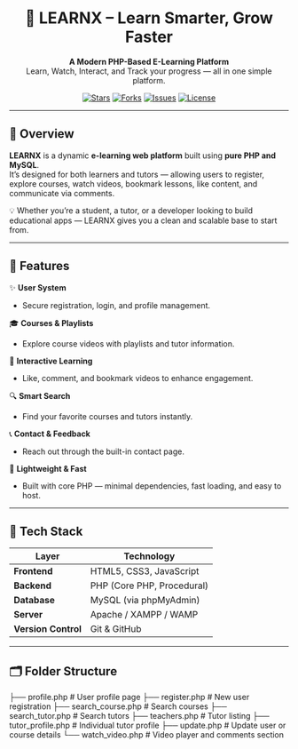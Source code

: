 <h1 align="center">📘 LEARNX – Learn Smarter, Grow Faster</h1>

<p align="center">
  <b>A Modern PHP-Based E-Learning Platform</b>  
  <br>
  Learn, Watch, Interact, and Track your progress — all in one simple platform.
</p>

<p align="center">
  <a href="https://github.com/2srajan/LEARNX/stargazers"><img src="https://img.shields.io/github/stars/2srajan/LEARNX?style=for-the-badge&color=blue" alt="Stars"/></a>
  <a href="https://github.com/2srajan/LEARNX/network/members"><img src="https://img.shields.io/github/forks/2srajan/LEARNX?style=for-the-badge&color=orange" alt="Forks"/></a>
  <a href="https://github.com/2srajan/LEARNX/issues"><img src="https://img.shields.io/github/issues/2srajan/LEARNX?style=for-the-badge&color=yellow" alt="Issues"/></a>
  <a href="LICENSE"><img src="https://img.shields.io/badge/license-MIT-green?style=for-the-badge" alt="License"/></a>
</p>

---

## 🌟 Overview

**LEARNX** is a dynamic **e-learning web platform** built using **pure PHP and MySQL**.  
It’s designed for both learners and tutors — allowing users to register, explore courses, watch videos, bookmark lessons, like content, and communicate via comments.  

💡 Whether you’re a student, a tutor, or a developer looking to build educational apps — LEARNX gives you a clean and scalable base to start from.

---

## 🚀 Features

✨ **User System**
- Secure registration, login, and profile management.

🎓 **Courses & Playlists**
- Explore course videos with playlists and tutor information.

💬 **Interactive Learning**
- Like, comment, and bookmark videos to enhance engagement.

🔍 **Smart Search**
- Find your favorite courses and tutors instantly.

📞 **Contact & Feedback**
- Reach out through the built-in contact page.

🧠 **Lightweight & Fast**
- Built with core PHP — minimal dependencies, fast loading, and easy to host.

---

## 🧩 Tech Stack

| Layer | Technology |
|-------|-------------|
| **Frontend** | HTML5, CSS3, JavaScript |
| **Backend** | PHP (Core PHP, Procedural) |
| **Database** | MySQL (via phpMyAdmin) |
| **Server** | Apache / XAMPP / WAMP |
| **Version Control** | Git & GitHub |

---

## 🗂️ Folder Structure

├── profile.php # User profile page
├── register.php # New user registration
├── search_course.php # Search courses
├── search_tutor.php # Search tutors
├── teachers.php # Tutor listing
├── tutor_profile.php # Individual tutor profile
├── update.php # Update user or course details
└── watch_video.php # Video player and comments section
